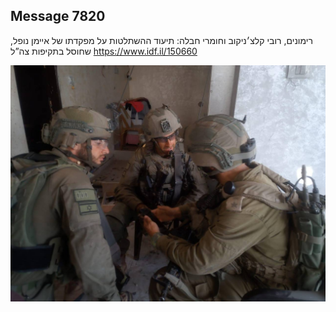 ## Message 7820

רימונים, רובי קלצ׳ניקוב וחומרי חבלה:
תיעוד ההשתלטות על מפקדתו של איימן נופל, שחוסל בתקיפות צה”ל
https://www.idf.il/150660

![Photo](./7820/7820_photo.jpg)
